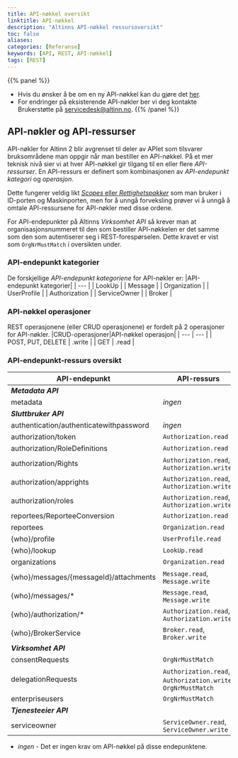 ```yaml
---
title: API-nøkkel oversikt
linktitle: API-nøkkel
description: "Altinns API-nøkkel ressursoversikt"
toc: false
aliases:
categories: [Referanse]
keywords: [API, REST, API-nøkkel] 
tags: [REST]
---
```

{{% panel %}}
* Hvis du ønsker å be om en ny API-nøkkel kan du gjøre det [her](https://digdir.apps.altinn.no/digdir/be-om-api-nokkel/).
* For endringer på eksisterende API-nøkler ber vi deg kontakte Brukerstøtte på servicedesk@altinn.no.
{{% /panel %}}

## API-nøkler og API-ressurser 
API-nøkler for Altinn 2 blir avgrenset til deler av APIet som tilsvarer bruksområdene man oppgir når man bestiller en API-nøkkel.
På et mer teknisk nivå sier vi at hver API-nøkkel gir tilgang til en eller flere *API-ressurser*.
En API-ressurs er definert som kombinasjonen av *API-endepunkt kategori* og *operasjon*.

Dette fungerer veldig likt [*Scopes* eller *Rettighetspakker*](/docs/api/rest/kom-i-gang/scopes/) som man bruker i ID-porten og Maskinporten, men for å unngå forveksling prøver vi å unngå å omtale API-ressursene for API-nøkler med disse ordene.


For API-endepunkter på Altinns *Virksomhet API* så krever man at organisasjonsnummeret til den som bestiller API-nøkkelen er det samme som den som autentiserer seg i REST-forespørselen.
Dette kravet er vist som `OrgNrMustMatch` i oversikten under.

### API-endepunkt kategorier
De forskjellige *API-endepunkt kategoriene* for API-nøkler er:
|API-endepunkt kategorier|
| --- |
| LookUp |
| Message |
| Organization |
| UserProfile |
| Authorization |
| ServiceOwner |
| Broker |

### API-nøkkel operasjoner
REST operasjonene (eller CRUD operasjonene) er fordelt på 2 operasjoner for API-nøkler.
|CRUD-operasjoner|API-nøkkel operasjon|
| --- | --- |
| POST, PUT, DELETE | .write |
| GET | .read |

### API-endepunkt-ressurs oversikt
| API-endepunkt | API-ressurs |
| --- | --- |
| **_Metadata API_** ||
| metadata | *ingen* |
| **_Sluttbruker API_** ||
| authentication/authenticatewithpassword | *ingen* |
| authorization/token | `Authorization.read` |
| authorization/RoleDefinitions | `Authorization.read` |
| authorization/Rights | `Authorization.read`, `Authorization.write` |
| authorization/apprights | `Authorization.read`, `Authorization.write` |
| authorization/roles | `Authorization.read`, `Authorization.write` | 
| reportees/ReporteeConversion | `Authorization.read` |
| reportees | `Organization.read` |
| {who}/profile | `UserProfile.read` |
| {who}/lookup | `LookUp.read` |
| organizations | `Organization.read` |
| {who}/messages/{messageId}/attachments | `Message.read`, `Message.write` |
| {who}/messages/* | `Message.read`, `Message.write` |
| {who}/authorization/* | `Authorization.read`, `Authorization.write` |
| {who}/BrokerService | `Broker.read`, `Broker.write` |
| **_Virksomhet API_** ||
| consentRequests | `OrgNrMustMatch` |
| delegationRequests | `Authorization.read`, `Authorization.write`, `OrgNrMustMatch`|
| enterpriseusers | `OrgNrMustMatch`|
| **_Tjenesteeier API_** ||
| serviceowner | `ServiceOwner.read`, `ServiceOwner.write` |
* *ingen* - Det er ingen krav om API-nøkkel på disse endepunktene.